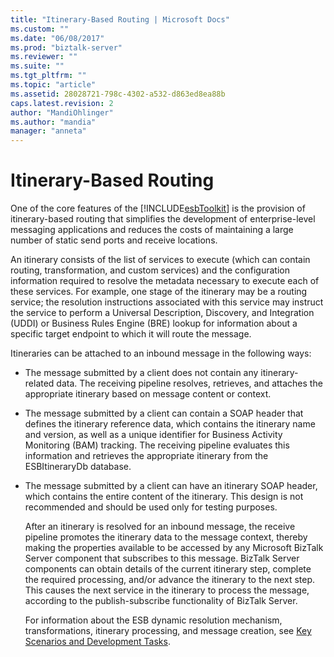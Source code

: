 ```yaml
---
title: "Itinerary-Based Routing | Microsoft Docs"
ms.custom: ""
ms.date: "06/08/2017"
ms.prod: "biztalk-server"
ms.reviewer: ""
ms.suite: ""
ms.tgt_pltfrm: ""
ms.topic: "article"
ms.assetid: 28028721-798c-4302-a532-d863ed8ea88b
caps.latest.revision: 2
author: "MandiOhlinger"
ms.author: "mandia"
manager: "anneta"
---
```

# Itinerary-Based Routing
One of the core features of the [!INCLUDE[esbToolkit](../includes/esbtoolkit-md.md)] is the provision of itinerary-based routing that simplifies the development of enterprise-level messaging applications and reduces the costs of maintaining a large number of static send ports and receive locations.  
  
 An itinerary consists of the list of services to execute (which can contain routing, transformation, and custom services) and the configuration information required to resolve the metadata necessary to execute each of these services. For example, one stage of the itinerary may be a routing service; the resolution instructions associated with this service may instruct the service to perform a Universal Description, Discovery, and Integration (UDDI) or Business Rules Engine (BRE) lookup for information about a specific target endpoint to which it will route the message.  
  
 Itineraries can be attached to an inbound message in the following ways:  
  
- The message submitted by a client does not contain any itinerary-related data. The receiving pipeline resolves, retrieves, and attaches the appropriate itinerary based on message content or context.  
  
- The message submitted by a client can contain a SOAP header that defines the itinerary reference data, which contains the itinerary name and version, as well as a unique identifier for Business Activity Monitoring (BAM) tracking. The receiving pipeline evaluates this information and retrieves the appropriate itinerary from the ESBItineraryDb database.  
  
- The message submitted by a client can have an itinerary SOAP header, which contains the entire content of the itinerary. This design is not recommended and should be used only for testing purposes.  
  
  After an itinerary is resolved for an inbound message, the receive pipeline promotes the itinerary data to the message context, thereby making the properties available to be accessed by any Microsoft BizTalk Server component that subscribes to this message. BizTalk Server components can obtain details of the current itinerary step, complete the required processing, and/or advance the itinerary to the next step. This causes the next service in the itinerary to process the message, according to the publish-subscribe functionality of BizTalk Server.  
  
  For information about the ESB dynamic resolution mechanism, transformations, itinerary processing, and message creation, see [Key Scenarios and Development Tasks](../esb-toolkit/key-scenarios-and-development-tasks.md).